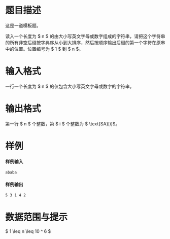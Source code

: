 
# 题目描述

这是一道模板题。

读入一个长度为 $ n $ 的由大小写英文字母或数字组成的字符串，请把这个字符串的所有非空后缀按字典序从小到大排序，然后按顺序输出后缀的第一个字符在原串中的位置。位置编号为 $ 1 $ 到 $ n $。

# 输入格式

一行一个长度为 $ n $ 的仅包含大小写英文字母或数字的字符串。

# 输出格式

第一行 $ n $ 个整数，第 $ i $ 个整数为 $ \text{SA}[i]$。

# 样例

#### 样例输入
```plain
ababa
```

#### 样例输出
```plain
5 3 1 4 2
```

# 数据范围与提示

$ 1 \leq n \leq 10 ^ 6 $

